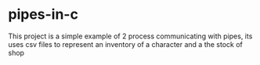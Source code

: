 # pipes-in-c
This project is a simple example of 2 process communicating with pipes, its uses csv files to represent an inventory of a character and a the stock of shop
